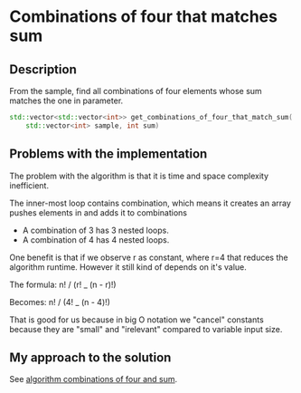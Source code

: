 # Combinations of four that matches sum

## Description

From the sample, find all combinations of four elements whose sum matches the one in parameter.

```c++
std::vector<std::vector<int>> get_combinations_of_four_that_match_sum(
    std::vector<int> sample, int sum)
```

## Problems with the implementation

The problem with the algorithm is that it is time and space complexity inefficient.

The inner-most loop contains combination, which means it creates an array pushes elements in and adds it to combinations

- A combination of 3 has 3 nested loops.
- A combination of 4 has 4 nested loops.

One benefit is that if we observe r as constant, where r=4 that reduces the algorithm runtime. However it still kind of depends on it's value.

The formula: n! / (r! \_ (n - r)!)

Becomes: n! / (4! \_ (n - 4)!)

That is good for us because in big O notation we "cancel" constants because they are "small" and "irelevant" compared to variable input size.

## My approach to the solution

See [algorithm combinations of four and sum](https://dev.to/srele96/algorithm-combinations-of-four-and-sum-4g29).

